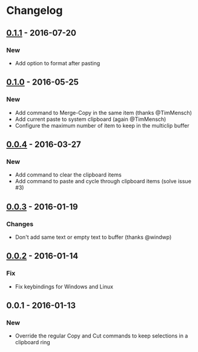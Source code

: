 
# Changelog

## [0.1.1] - 2016-07-20

### New

* Add option to format after pasting

## [0.1.0] - 2016-05-25

### New

* Add command to Merge-Copy in the same item (thanks @TimMensch)
* Add current paste to system clipboard (again @TimMensch)
* Configure the maximum number of item to keep in the multiclip buffer

## [0.0.4] - 2016-03-27

### New

* Add command to clear the clipboard items
* Add command to paste and cycle through clipboard items (solve issue #3)

## [0.0.3] - 2016-01-19

### Changes

* Don't add same text or empty text to buffer (thanks @windwp)

## [0.0.2] - 2016-01-14

### Fix

* Fix keybindings for Windows and Linux

## 0.0.1 - 2016-01-13

### New

* Override the regular Copy and Cut commands to keep selections in a clipboard ring

[0.1.1]: https://github.com/stef-levesque/vscode-multiclip/compare/eef9e2a93283ae561f519bbb5f16dcba0dfc9672...0a6191a00588ec0b01b2a4295cd1c136539d57a4
[0.1.0]: https://github.com/stef-levesque/vscode-multiclip/compare/7223602c0cb94cf1c53254604907fadd72ddcab6...1933530d5e2a3ac1c34ecb4d7243b76a42446e25
[0.0.4]: https://github.com/stef-levesque/vscode-multiclip/compare/d499c99c9d66d22db6d6c43a94a9f4bd5966c756...87e65d1e542a398045ae7e005940b47bd6179647
[0.0.3]: https://github.com/stef-levesque/vscode-multiclip/compare/9d87335cf1c079a86bd21c53f33c9573afe6fb4a...7f174cbf6cf9540e846059f576fc4daad1a87136
[0.0.2]: https://github.com/stef-levesque/vscode-multiclip/compare/f5499ab2e7d1175f2ded691fe98fe3fc4e34704e...9d87335cf1c079a86bd21c53f33c9573afe6fb4a
